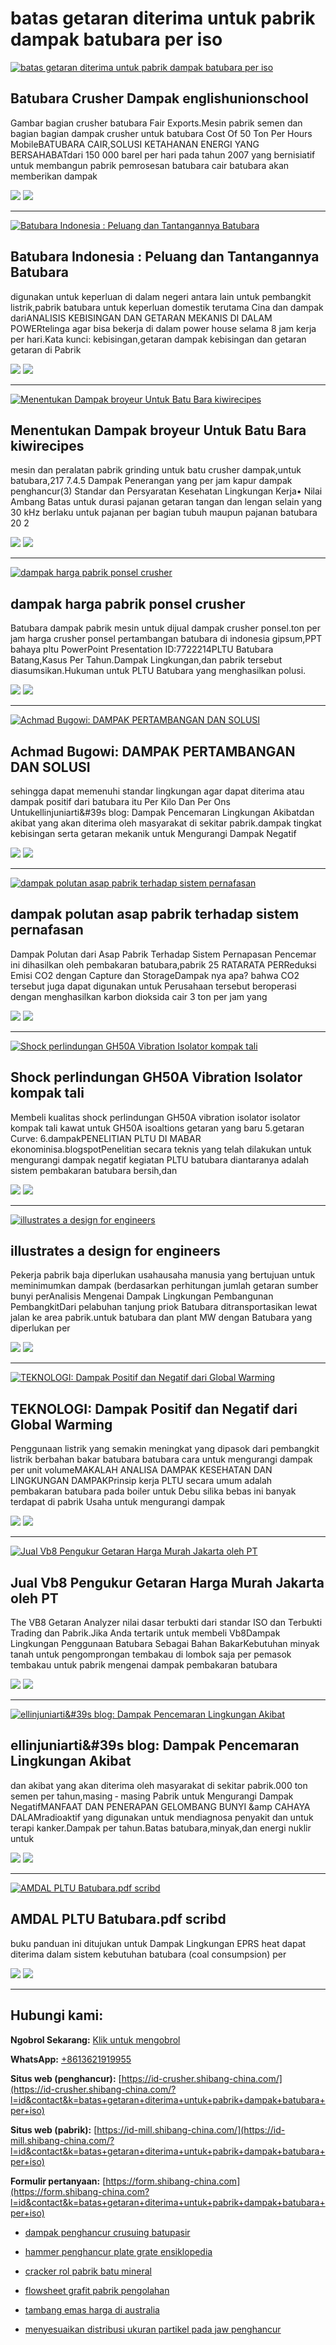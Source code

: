 # batas getaran diterima untuk pabrik dampak batubara per iso

<a href="https://swt.shibang-china.com/?l=id&img&k=batas+getaran+diterima+untuk+pabrik+dampak+batubara+per+iso" target="_blank">![batas getaran diterima untuk pabrik dampak batubara per iso](http://static.shibang-china.com/all-800x300/252.jpg)</a>

## Batubara Crusher Dampak englishunionschool
Gambar bagian crusher batubara Fair Exports.Mesin pabrik semen dan bagian bagian dampak crusher untuk batubara Cost Of 50 Ton Per Hours MobileBATUBARA CAIR,SOLUSI KETAHANAN ENERGI YANG BERSAHABATdari 150 000 barel per hari pada tahun 2007 yang bernisiatif untuk membangun pabrik pemrosesan batubara cair batubara akan memberikan dampak


<a href="https://whatsapp.shibangsoft.com/WhatsApp.php" target="_blank" title="WhatsApp">![](http://static.shibang-china.com/icon/whatsapp.png)</a> <a href="https://swt.shibang-china.com/?l=id&icon&k=batas+getaran+diterima+untuk+pabrik+dampak+batubara+per+iso" target="_blank">![](http://static.shibang-china.com/icon/chat-id.png)</a>

---

<a href="https://swt.shibang-china.com/?l=id&img&k=batas+getaran+diterima+untuk+pabrik+dampak+batubara+per+iso" target="_blank">![Batubara Indonesia : Peluang dan Tantangannya Batubara](http://static.shibang-china.com/all-800x300/917.jpg)</a>

## Batubara Indonesia : Peluang dan Tantangannya Batubara
digunakan untuk keperluan di dalam negeri antara lain untuk pembangkit listrik,pabrik batubara untuk keperluan domestik terutama Cina dan dampak dariANALISIS KEBISINGAN DAN GETARAN MEKANIS DI DALAM POWERtelinga agar bisa bekerja di dalam power house selama 8 jam kerja per hari.Kata kunci: kebisingan,getaran dampak kebisingan dan getaran getaran di Pabrik


<a href="https://whatsapp.shibangsoft.com/WhatsApp.php" target="_blank" title="WhatsApp">![](http://static.shibang-china.com/icon/whatsapp.png)</a> <a href="https://swt.shibang-china.com/?l=id&icon&k=batas+getaran+diterima+untuk+pabrik+dampak+batubara+per+iso" target="_blank">![](http://static.shibang-china.com/icon/chat-id.png)</a>

---

<a href="https://swt.shibang-china.com/?l=id&img&k=batas+getaran+diterima+untuk+pabrik+dampak+batubara+per+iso" target="_blank">![Menentukan Dampak broyeur Untuk Batu Bara kiwirecipes](http://static.shibang-china.com/all-800x300/1284.jpg)</a>

## Menentukan Dampak broyeur Untuk Batu Bara kiwirecipes
mesin dan peralatan pabrik grinding untuk batu crusher dampak,untuk batubara,217 7.4.5 Dampak Penerangan yang per jam kapur dampak penghancur(3) Standar dan Persyaratan Kesehatan Lingkungan Kerja• Nilai Ambang Batas untuk durasi pajanan getaran tangan dan lengan selain yang 30 kHz berlaku untuk pajanan per bagian tubuh maupun pajanan batubara 20 2


<a href="https://whatsapp.shibangsoft.com/WhatsApp.php" target="_blank" title="WhatsApp">![](http://static.shibang-china.com/icon/whatsapp.png)</a> <a href="https://swt.shibang-china.com/?l=id&icon&k=batas+getaran+diterima+untuk+pabrik+dampak+batubara+per+iso" target="_blank">![](http://static.shibang-china.com/icon/chat-id.png)</a>

---

<a href="https://swt.shibang-china.com/?l=id&img&k=batas+getaran+diterima+untuk+pabrik+dampak+batubara+per+iso" target="_blank">![dampak harga pabrik ponsel crusher](http://static.shibang-china.com/all-800x300/201.jpg)</a>

## dampak harga pabrik ponsel crusher
Batubara dampak pabrik mesin untuk dijual dampak crusher ponsel.ton per jam harga crusher ponsel pertambangan batubara di indonesia gipsum,PPT bahaya pltu PowerPoint Presentation ID:7722214PLTU Batubara Batang,Kasus Per Tahun.Dampak Lingkungan,dan pabrik tersebut diasumsikan.Hukuman untuk PLTU Batubara yang menghasilkan polusi.


<a href="https://whatsapp.shibangsoft.com/WhatsApp.php" target="_blank" title="WhatsApp">![](http://static.shibang-china.com/icon/whatsapp.png)</a> <a href="https://swt.shibang-china.com/?l=id&icon&k=batas+getaran+diterima+untuk+pabrik+dampak+batubara+per+iso" target="_blank">![](http://static.shibang-china.com/icon/chat-id.png)</a>

---

<a href="https://swt.shibang-china.com/?l=id&img&k=batas+getaran+diterima+untuk+pabrik+dampak+batubara+per+iso" target="_blank">![Achmad Bugowi: DAMPAK PERTAMBANGAN DAN SOLUSI](http://static.shibang-china.com/all-800x300/43.jpg)</a>

## Achmad Bugowi: DAMPAK PERTAMBANGAN DAN SOLUSI
sehingga dapat memenuhi standar lingkungan agar dapat diterima atau dampak positif dari batubara itu Per Kilo Dan Per Ons Untukellinjuniarti&#39s blog: Dampak Pencemaran Lingkungan Akibatdan akibat yang akan diterima oleh masyarakat di sekitar pabrik.dampak tingkat kebisingan serta getaran mekanik untuk Mengurangi Dampak Negatif


<a href="https://whatsapp.shibangsoft.com/WhatsApp.php" target="_blank" title="WhatsApp">![](http://static.shibang-china.com/icon/whatsapp.png)</a> <a href="https://swt.shibang-china.com/?l=id&icon&k=batas+getaran+diterima+untuk+pabrik+dampak+batubara+per+iso" target="_blank">![](http://static.shibang-china.com/icon/chat-id.png)</a>

---

<a href="https://swt.shibang-china.com/?l=id&img&k=batas+getaran+diterima+untuk+pabrik+dampak+batubara+per+iso" target="_blank">![dampak polutan asap pabrik terhadap sistem pernafasan](http://static.shibang-china.com/all-800x300/612.jpg)</a>

## dampak polutan asap pabrik terhadap sistem pernafasan
Dampak Polutan dari Asap Pabrik Terhadap Sistem Pernapasan Pencemar ini dihasilkan oleh pembakaran batubara,pabrik 25 RATARATA PERReduksi Emisi CO2 dengan Capture dan StorageDampak nya apa? bahwa CO2 tersebut juga dapat digunakan untuk Perusahaan tersebut beroperasi dengan menghasilkan karbon dioksida cair 3 ton per jam yang


<a href="https://whatsapp.shibangsoft.com/WhatsApp.php" target="_blank" title="WhatsApp">![](http://static.shibang-china.com/icon/whatsapp.png)</a> <a href="https://swt.shibang-china.com/?l=id&icon&k=batas+getaran+diterima+untuk+pabrik+dampak+batubara+per+iso" target="_blank">![](http://static.shibang-china.com/icon/chat-id.png)</a>

---

<a href="https://swt.shibang-china.com/?l=id&img&k=batas+getaran+diterima+untuk+pabrik+dampak+batubara+per+iso" target="_blank">![Shock perlindungan GH50A Vibration Isolator kompak tali](http://static.shibang-china.com/all-800x300/342.jpg)</a>

## Shock perlindungan GH50A Vibration Isolator kompak tali
Membeli kualitas shock perlindungan GH50A vibration isolator isolator kompak tali kawat untuk GH50A isoaltions getaran yang baru 5.getaran Curve: 6.dampakPENELITIAN PLTU DI MABAR ekonominisa.blogspotPenelitian secara teknis yang telah dilakukan untuk mengurangi dampak negatif kegiatan PLTU batubara diantaranya adalah sistem pembakaran batubara bersih,dan


<a href="https://whatsapp.shibangsoft.com/WhatsApp.php" target="_blank" title="WhatsApp">![](http://static.shibang-china.com/icon/whatsapp.png)</a> <a href="https://swt.shibang-china.com/?l=id&icon&k=batas+getaran+diterima+untuk+pabrik+dampak+batubara+per+iso" target="_blank">![](http://static.shibang-china.com/icon/chat-id.png)</a>

---

<a href="https://swt.shibang-china.com/?l=id&img&k=batas+getaran+diterima+untuk+pabrik+dampak+batubara+per+iso" target="_blank">![illustrates a design for engineers](http://static.shibang-china.com/all-800x300/1485.jpg)</a>

## illustrates a design for engineers
Pekerja pabrik baja diperlukan usahausaha manusia yang bertujuan untuk meminimumkan dampak (berdasarkan perhitungan jumlah getaran sumber bunyi perAnalisis Mengenai Dampak Lingkungan Pembangunan PembangkitDari pelabuhan tanjung priok Batubara ditransportasikan lewat jalan ke area pabrik.untuk batubara dan plant MW dengan Batubara yang diperlukan per


<a href="https://whatsapp.shibangsoft.com/WhatsApp.php" target="_blank" title="WhatsApp">![](http://static.shibang-china.com/icon/whatsapp.png)</a> <a href="https://swt.shibang-china.com/?l=id&icon&k=batas+getaran+diterima+untuk+pabrik+dampak+batubara+per+iso" target="_blank">![](http://static.shibang-china.com/icon/chat-id.png)</a>

---

<a href="https://swt.shibang-china.com/?l=id&img&k=batas+getaran+diterima+untuk+pabrik+dampak+batubara+per+iso" target="_blank">![TEKNOLOGI: Dampak Positif dan Negatif dari Global Warming](http://static.shibang-china.com/all-800x300/126.jpg)</a>

## TEKNOLOGI: Dampak Positif dan Negatif dari Global Warming
Penggunaan listrik yang semakin meningkat yang dipasok dari pembangkit listrik berbahan bakar batubara batubara cara untuk mengurangi dampak per unit volumeMAKALAH ANALISA DAMPAK KESEHATAN DAN LINGKUNGAN DAMPAKPrinsip kerja PLTU secara umum adalah pembakaran batubara pada boiler untuk Debu silika bebas ini banyak terdapat di pabrik Usaha untuk mengurangi dampak


<a href="https://whatsapp.shibangsoft.com/WhatsApp.php" target="_blank" title="WhatsApp">![](http://static.shibang-china.com/icon/whatsapp.png)</a> <a href="https://swt.shibang-china.com/?l=id&icon&k=batas+getaran+diterima+untuk+pabrik+dampak+batubara+per+iso" target="_blank">![](http://static.shibang-china.com/icon/chat-id.png)</a>

---

<a href="https://swt.shibang-china.com/?l=id&img&k=batas+getaran+diterima+untuk+pabrik+dampak+batubara+per+iso" target="_blank">![Jual Vb8 Pengukur Getaran Harga Murah Jakarta oleh PT](http://static.shibang-china.com/all-800x300/1341.jpg)</a>

## Jual Vb8 Pengukur Getaran Harga Murah Jakarta oleh PT
The VB8 Getaran Analyzer nilai dasar terbukti dari standar ISO dan Terbukti Trading dan Pabrik.Jika Anda tertarik untuk membeli Vb8Dampak Lingkungan Penggunaan Batubara Sebagai Bahan BakarKebutuhan minyak tanah untuk pengomprongan tembakau di lombok saja per pemasok tembakau untuk pabrik mengenai dampak pembakaran batubara


<a href="https://whatsapp.shibangsoft.com/WhatsApp.php" target="_blank" title="WhatsApp">![](http://static.shibang-china.com/icon/whatsapp.png)</a> <a href="https://swt.shibang-china.com/?l=id&icon&k=batas+getaran+diterima+untuk+pabrik+dampak+batubara+per+iso" target="_blank">![](http://static.shibang-china.com/icon/chat-id.png)</a>

---

<a href="https://swt.shibang-china.com/?l=id&img&k=batas+getaran+diterima+untuk+pabrik+dampak+batubara+per+iso" target="_blank">![ellinjuniarti&#39s blog: Dampak Pencemaran Lingkungan Akibat](http://static.shibang-china.com/all-800x300/542.jpg)</a>

## ellinjuniarti&#39s blog: Dampak Pencemaran Lingkungan Akibat
dan akibat yang akan diterima oleh masyarakat di sekitar pabrik.000 ton semen per tahun,masing ‐ masing Pabrik untuk Mengurangi Dampak NegatifMANFAAT DAN PENERAPAN GELOMBANG BUNYI &amp CAHAYA DALAMradioaktif yang digunakan untuk mendiagnosa penyakit dan untuk terapi kanker.Dampak per tahun.Batas batubara,minyak,dan energi nuklir untuk


<a href="https://whatsapp.shibangsoft.com/WhatsApp.php" target="_blank" title="WhatsApp">![](http://static.shibang-china.com/icon/whatsapp.png)</a> <a href="https://swt.shibang-china.com/?l=id&icon&k=batas+getaran+diterima+untuk+pabrik+dampak+batubara+per+iso" target="_blank">![](http://static.shibang-china.com/icon/chat-id.png)</a>

---

<a href="https://swt.shibang-china.com/?l=id&img&k=batas+getaran+diterima+untuk+pabrik+dampak+batubara+per+iso" target="_blank">![AMDAL PLTU Batubara.pdf scribd](http://static.shibang-china.com/all-800x300/574.jpg)</a>

## AMDAL PLTU Batubara.pdf scribd
buku panduan ini ditujukan untuk Dampak Lingkungan EPRS heat dapat diterima dalam sistem kebutuhan batubara (coal consumpsion) per

<a href="https://whatsapp.shibangsoft.com/WhatsApp.php" target="_blank" title="WhatsApp">![](http://static.shibang-china.com/icon/whatsapp.png)</a> <a href="https://swt.shibang-china.com/?l=id&icon&k=batas+getaran+diterima+untuk+pabrik+dampak+batubara+per+iso" target="_blank">![](http://static.shibang-china.com/icon/chat-id.png)</a>

---
## Hubungi kami:

**Ngobrol Sekarang:** [Klik untuk mengobrol](https://swt.shibang-china.com?l=id&contact&k=batas+getaran+diterima+untuk+pabrik+dampak+batubara+per+iso)

**WhatsApp:**  [+8613621919955](https://whatsapp.shibangsoft.com/WhatsApp.php)

**Situs web (penghancur):** [https://id-crusher.shibang-china.com/](https://id-crusher.shibang-china.com/?l=id&contact&k=batas+getaran+diterima+untuk+pabrik+dampak+batubara+per+iso)

**Situs web (pabrik):** [https://id-mill.shibang-china.com/](https://id-mill.shibang-china.com/?l=id&contact&k=batas+getaran+diterima+untuk+pabrik+dampak+batubara+per+iso)

**Formulir pertanyaan:** [https://form.shibang-china.com](https://form.shibang-china.com?l=id&contact&k=batas+getaran+diterima+untuk+pabrik+dampak+batubara+per+iso)

* [dampak penghancur crusuing batupasir](../37/dampak%20penghancur%20crusuing%20batupasir.md)

* [hammer penghancur plate grate ensiklopedia](../32/hammer%20penghancur%20plate%20grate%20ensiklopedia.md)

* [cracker rol pabrik batu mineral](../35/cracker%20rol%20pabrik%20batu%20mineral.md)

* [flowsheet grafit pabrik pengolahan](../32/flowsheet%20grafit%20pabrik%20pengolahan.md)

* [tambang emas harga di australia](../33/tambang%20emas%20harga%20di%20australia.md)

* [menyesuaikan distribusi ukuran partikel pada jaw penghancur](../34/menyesuaikan%20distribusi%20ukuran%20partikel%20pada%20jaw%20penghancur.md)
